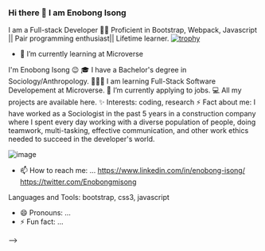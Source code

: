  
### Hi there 👋 I am Enobong Isong
 


I am a Full-stack Developer 👨‍💻  Proficient in Bootstrap, Webpack, Javascript || Pair programming enthusiast|| Lifetime learner. [![trophy](https://github-profile-trophy.vercel.app/?username=Enoisong)](https://github.com/Enoisona/github-profile-trophy)
 
- 🌱 I’m currently learning at Microverse

I'm Enobong Isong 😉
🎓 I have a Bachelor's degree in Sociology/Anthropology.
👨🏻‍💻 I am learning Full-Stack Software Developement at Microverse.
🌱 I’m currently applying to jobs.
💻 All my projects are available here.
✨ Interests: coding, research
⚡ Fact about me:  I have worked as a Sociologist in the past 5 years in a construction company where I spent every day working with a diverse population of people, doing teamwork,  multi-tasking, effective communication, and other work ethics needed to succeed in the developer's world. 

![image](https://user-images.githubusercontent.com/110339348/231042778-5c7a0e9b-b139-4bc2-b176-a4e7b2ffa7dd.png)

 
- 📫 How to reach me: ...
https://www.linkedin.com/in/enobong-isong/ https://twitter.com/Enobongmisong

Languages and Tools:
bootstrap, css3, javascript

- 😄 Pronouns: ...
- ⚡ Fun fact: ...

-->
